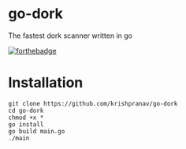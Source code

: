 # go-dork
The fastest dork scanner written in go

[![forthebadge](https://forthebadge.com/images/badges/made-with-go.svg)](https://forthebadge.com)

# Installation
```
git clone https://github.com/krishpranav/go-dork
cd go-dork
chmod +x *
go install
go build main.go
./main
```
